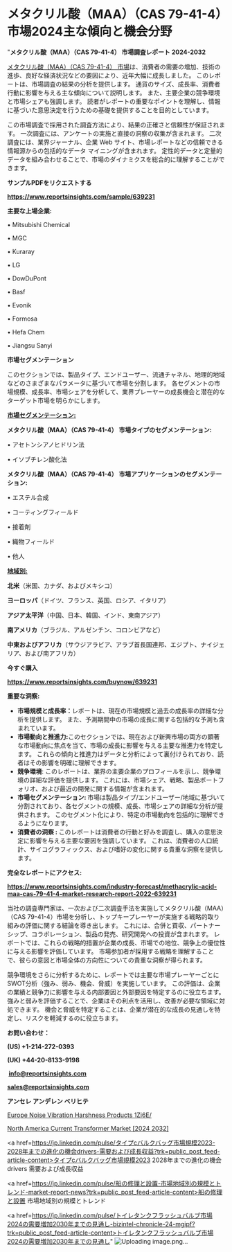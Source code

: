 # メタクリル酸（MAA）（CAS 79-41-4）市場2024主な傾向と機会分野

"<strong>メタクリル酸（MAA）（CAS 79-41-4） 市場調査レポート 2024-2032</strong>

<a href=https://www.reportsinsights.com/sample/639231>メタクリル酸（MAA）（CAS 79-41-4） 市場</a>は、消費者の需要の増加、技術の進歩、良好な経済状況などの要因により、近年大幅に成長しました。 このレポートは、市場調査の結果の分析を提供します。 通貨のサイズ、成長率、消費者行動に影響を与える主な傾向について説明します。 また、主要企業の競争環境と市場シェアも強調します。 読者がレポートの重要なポイントを理解し、情報に基づいた意思決定を行うための基礎を提供することを目的としています。

この市場調査で採用された調査方法により、結果の正確さと信頼性が保証されます。 一次調査には、アンケートの実施と直接の洞察の収集が含まれます。 二次調査には、業界ジャーナル、企業 Web サイト、市場レポートなどの信頼できる情報源からの包括的なデータ マイニングが含まれます。 定性的データと定量的データを組み合わせることで、市場のダイナミクスを総合的に理解することができます。

<strong><b>サンプルPDFをリクエストする</b></strong>

<a href=https://www.reportsinsights.com/sample/639231><strong><u>https://www.reportsinsights.com/sample/639231</u></strong></a>

<strong>主要な上場企業:</strong>

• Mitsubishi Chemical

• MGC

• Kuraray

• LG

• DowDuPont

• Basf

• Evonik

• Formosa

• Hefa Chem

• Jiangsu Sanyi

<strong>市場セグメンテーション</strong>

このセクションでは、製品タイプ、エンドユーザー、流通チャネル、地理的地域などのさまざまなパラメータに基づいて市場を分割します。 各セグメントの市場規模、成長率、市場シェアを分析して、業界プレーヤーの成長機会と潜在的なターゲット市場を明らかにします。

<strong><u>市場セグメンテーション</u></strong><strong><u>:</u></strong>

<strong>メタクリル酸（MAA）（CAS 79-41-4） 市場タイプのセグメンテーション:</strong>

• アセトンシアノヒドリン法

• イソブチレン酸化法

<strong>メタクリル酸（MAA）（CAS 79-41-4） 市場アプリケーションのセグメンテーション:</strong>

• エステル合成

• コーティングフィールド

• 接着剤

• 織物フィールド

• 他人

<strong><u>地域別</u></strong><strong><u>:</u></strong>

<strong>北米</strong>（米国、カナダ、およびメキシコ）

<strong>ヨーロッパ</strong>（ドイツ、フランス、英国、ロシア、イタリア）

<strong>アジア太平洋</strong>（中国、日本、韓国、インド、東南アジア）

<strong>南アメリカ</strong>（ブラジル、アルゼンチン、コロンビアなど）

<strong>中東およびアフリカ</strong>（サウジアラビア、アラブ首長国連邦、エジプト、ナイジェリア、および南アフリカ）

<strong>今すぐ購入</strong>

<a href=https://www.reportsinsights.com/buynow/639231><strong><u>https://www.reportsinsights.com/buynow/639231</u></strong></a>

<strong>重要な洞察:</strong>
<ul>
  <li><strong>市場規模と成長率：</strong>レポートは、現在の市場規模と過去の成長率の詳細な分析を提供します。 また、予測期間中の市場の成長に関する包括的な予測も含まれています。</li>
  <li><strong>市場動向と推進力:</strong>このセクションでは、現在および新興市場の両方の顕著な市場動向に焦点を当て、市場の成長に影響を与える主要な推進力を特定します。 これらの傾向と推進力はデータと分析によって裏付けられており、読者はその影響を明確に理解できます。</li>
  <li><strong>競争環境</strong>: このレポートは、業界の主要企業のプロフィールを示し、競争環境の詳細な評価を提供します。 これには、市場シェア、戦略、製品ポートフォリオ、および最近の開発に関する情報が含まれます。</li>
  <li><strong>市場セグメンテーション: </strong>市場は製品タイプ/エンドユーザー/地域に基づいて分割されており、各セグメントの規模、成長、市場シェアの詳細な分析が提供されます。 このセグメント化により、特定の市場動向を包括的に理解できるようになります。</li>
  <li><strong>消費者の洞察 : </strong>このレポートは消費者の行動と好みを調査し、購入の意思決定に影響を与える主要な要因を強調しています。 これは、消費者の人口統計、サイコグラフィックス、および嗜好の変化に関する貴重な洞察を提供します。</li>
</ul>
<strong>完全なレポートにアクセス:</strong>

<a href=https://www.reportsinsights.com/industry-forecast/methacrylic-acid-maa-cas-79-41-4-market-research-report-2022-639231><strong><u><b>https://www.reportsinsights.com/industry-forecast/methacrylic-acid-maa-cas-79-41-4-market-research-report-2022-639231</b></u></strong></a>

当社の調査専門家は、一次および二次調査手法を実施してメタクリル酸（MAA）（CAS 79-41-4）市場を分析し、トップキープレーヤーが実施する戦略的取り組みの評価に関する結論を導き出します。 これには、合併と買収、パートナーシップ、コラボレーション、製品の発売、研究開発への投資が含まれます。 レポートでは、これらの戦略的措置が企業の成長、市場での地位、競争上の優位性に与える影響を評価しています。 市場参加者が採用する戦略を理解することで、彼らの意図と市場全体の方向性についての貴重な洞察が得られます。

競争環境をさらに分析するために、レポートでは主要な市場プレーヤーごとにSWOT分析（強み、弱み、機会、脅威）を実施しています。 この評価は、企業の業績と競争力に影響を与える内部要因と外部要因を特定するのに役立ちます。 強みと弱みを評価することで、企業はその利点を活用し、改善が必要な領域に対処できます。 機会と脅威を特定することは、企業が潜在的な成長の見通しを特定し、リスクを軽減するのに役立ちます。

<strong>お問い合わせ：</strong>

<strong>(US) +1-214-272-0393</strong>

<strong>(UK) +44-20-8133-9198</strong>

<strong> </strong><a href=info@reportsinsights.com><strong><u>info@reportsinsights.com</u></strong></a>

<a href=sales@reportsinsights.com><strong><u>sales@reportsinsights.com</u></strong></a>

<strong>アンセレ アンデレン ベリヒテ</strong>

<a href=https://www.linkedin.com/pulse/europe-noise-vibration-harshness-products-1zi6e/>Europe Noise Vibration Harshness Products 1Zi6E/</a>

<a href=https://www.linkedin.com/pulse/north-america-current-transformer-market-guide-ttn2f/>North America Current Transformer Market [2024 2032]</a>

<a href=https://jp.linkedin.com/pulse/タイプcバルクバッグ市場規模2023-2028年までの進化の機会drivers-需要および成長収益?trk=public_post_feed-article-content>タイプcバルクバッグ市場規模2023 2028年までの進化の機会drivers 需要および成長収益</a>

<a href=https://jp.linkedin.com/pulse/船の修理と設置-市場地域別の規模とトレンド-market-report-news?trk=public_post_feed-article-content>船の修理と設置 市場地域別の規模とトレンド</a>

<a href=https://jp.linkedin.com/pulse/トイレタンクフラッシュバルブ市場2024の需要増加2030年までの見通し-bizintel-chronicle-24-mgipf?trk=public_post_feed-article-content>トイレタンクフラッシュバルブ市場2024の需要増加2030年までの見通し</a>"
![Uploading image.png…]()
